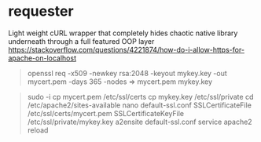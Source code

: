 # requester
Light weight cURL wrapper that completely hides chaotic native library underneath through a full featured OOP layer
https://stackoverflow.com/questions/4221874/how-do-i-allow-https-for-apache-on-localhost
> openssl req -x509 -newkey rsa:2048 -keyout mykey.key -out mycert.pem -days 365 -nodes
=> mycert.pem  mykey.key   

> sudo -i
> cp mycert.pem /etc/ssl/certs
> cp mykey.key /etc/ssl/private
> cd /etc/apache2/sites-available
> nano default-ssl.conf
	SSLCertificateFile      /etc/ssl/certs/mycert.pem
	SSLCertificateKeyFile /etc/ssl/private/mykey.key
> a2ensite default-ssl.conf
> service apache2 reload